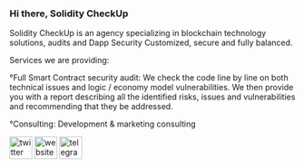 ### Hi there, Solidity CheckUp
Solidity CheckUp is an agency specializing in blockchain technology solutions, audits and Dapp Security Customized, secure and fully balanced.

Services we are providing:

 °Full Smart Contract security audit: We check the code line by line on both technical issues and logic / economy model vulnerabilities. We then provide you with a report describing all the identified risks, issues and vulnerabilities and recommending that they be addressed. 

 °Consulting: Development & marketing consulting



[<img src='https://cdn.jsdelivr.net/npm/simple-icons@3.0.1/icons/twitter.svg' alt='twitter' height='40'>](https://twitter.com/@SolidityCheckUP)  [<img src='https://cdn.jsdelivr.net/npm/simple-icons@3.0.1/icons/icloud.svg' alt='website' height='40'>](https://soliditycheckup.com)  [<img src='https://cdn.jsdelivr.net/npm/simple-icons@3.0.1/icons/telegram.svg' alt='telegram' height='40'>](https://t.me/soliditycheckup )  

